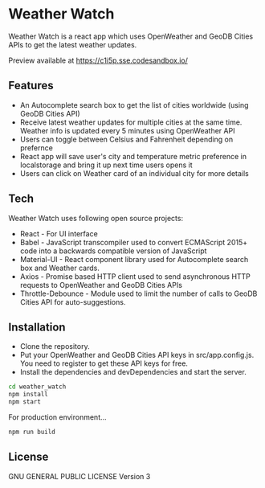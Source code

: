 # Weather Watch

Weather Watch is a react app which uses OpenWeather and GeoDB Cities APIs to get the latest weather updates.

Preview available at https://c1i5p.sse.codesandbox.io/

## Features

- An Autocomplete search box to get the list of cities worldwide (using GeoDB Cities API)
- Receive latest weather updates for multiple cities at the same time. Weather info is updated every 5 minutes using OpenWeather API
- Users can toggle between Celsius and Fahrenheit depending on prefernce
- React app will save user's city and temperature metric preference in localstorage and bring it up next time users opens it
- Users can click on Weather card of an individual city for more details

## Tech

Weather Watch uses following open source projects:

- React - For UI interface
- Babel - JavaScript transcompiler used to convert ECMAScript 2015+ code into a backwards compatible version of JavaScript
- Material-UI - React component library used for Autocomplete search box and Weather cards.
- Axios - Promise based HTTP client used to send asynchronous HTTP requests to OpenWeather and GeoDB Cities APIs
- Throttle-Debounce - Module used to limit the number of calls to GeoDB Cities API for auto-suggestions.


## Installation

- Clone the repository. 
- Put your OpenWeather and GeoDB Cities API keys in src/app.config.js. You need to register to get these API keys for free.
- Install the dependencies and devDependencies and start the server.

```sh
cd weather_watch
npm install
npm start
```

For production environment...

```sh
npm run build
```

## License

GNU GENERAL PUBLIC LICENSE Version 3
